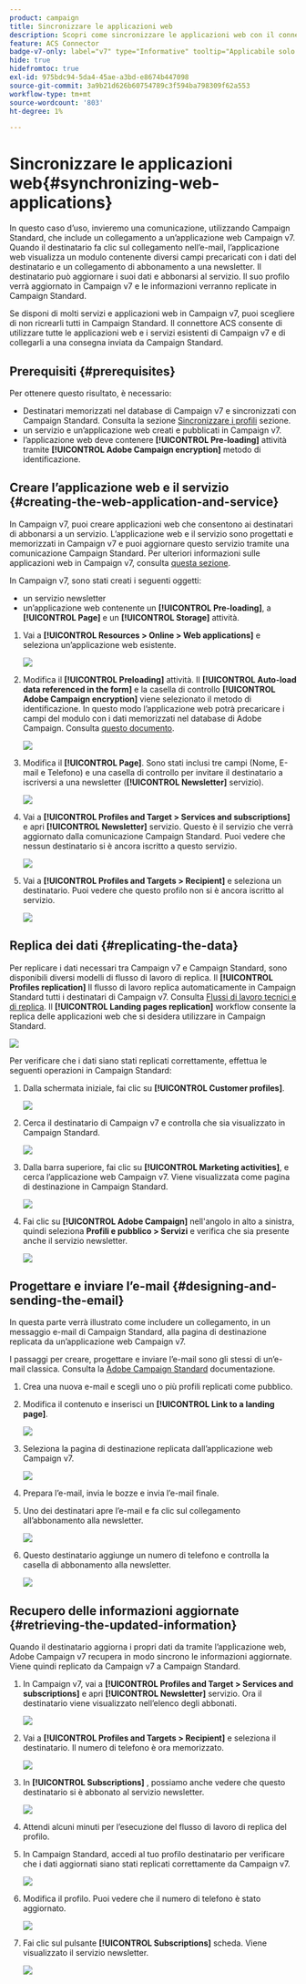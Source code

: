 ```yaml
---
product: campaign
title: Sincronizzare le applicazioni web
description: Scopri come sincronizzare le applicazioni web con il connettore ACS
feature: ACS Connector
badge-v7-only: label="v7" type="Informative" tooltip="Applicabile solo a Campaign Classic v7"
hide: true
hidefromtoc: true
exl-id: 975bdc94-5da4-45ae-a3bd-e8674b447098
source-git-commit: 3a9b21d626b60754789c3f594ba798309f62a553
workflow-type: tm+mt
source-wordcount: '803'
ht-degree: 1%

---
```


# Sincronizzare le applicazioni web{#synchronizing-web-applications}



In questo caso d’uso, invieremo una comunicazione, utilizzando Campaign Standard, che include un collegamento a un’applicazione web Campaign v7. Quando il destinatario fa clic sul collegamento nell’e-mail, l’applicazione web visualizza un modulo contenente diversi campi precaricati con i dati del destinatario e un collegamento di abbonamento a una newsletter. Il destinatario può aggiornare i suoi dati e abbonarsi al servizio. Il suo profilo verrà aggiornato in Campaign v7 e le informazioni verranno replicate in Campaign Standard.

Se disponi di molti servizi e applicazioni web in Campaign v7, puoi scegliere di non ricrearli tutti in Campaign Standard. Il connettore ACS consente di utilizzare tutte le applicazioni web e i servizi esistenti di Campaign v7 e di collegarli a una consegna inviata da Campaign Standard.

## Prerequisiti {#prerequisites}

Per ottenere questo risultato, è necessario:

* Destinatari memorizzati nel database di Campaign v7 e sincronizzati con Campaign Standard. Consulta la sezione [Sincronizzare i profili](../../integrations/using/synchronizing-profiles.md) sezione.
* un servizio e un’applicazione web creati e pubblicati in Campaign v7.
* l’applicazione web deve contenere **[!UICONTROL Pre-loading]** attività tramite **[!UICONTROL Adobe Campaign encryption]** metodo di identificazione.

## Creare l’applicazione web e il servizio {#creating-the-web-application-and-service}

In Campaign v7, puoi creare applicazioni web che consentono ai destinatari di abbonarsi a un servizio. L’applicazione web e il servizio sono progettati e memorizzati in Campaign v7 e puoi aggiornare questo servizio tramite una comunicazione Campaign Standard. Per ulteriori informazioni sulle applicazioni web in Campaign v7, consulta [questa sezione](../../web/using/adding-fields-to-a-web-form.md#subscription-checkboxes).

In Campaign v7, sono stati creati i seguenti oggetti:

* un servizio newsletter
* un’applicazione web contenente un **[!UICONTROL Pre-loading]**, a **[!UICONTROL Page]** e un **[!UICONTROL Storage]** attività.

1. Vai a **[!UICONTROL Resources > Online > Web applications]** e seleziona un’applicazione web esistente.

   ![](assets/acs_connect_lp_2.png)

1. Modifica il **[!UICONTROL Preloading]** attività. Il **[!UICONTROL Auto-load data referenced in the form]** e la casella di controllo **[!UICONTROL Adobe Campaign encryption]** viene selezionato il metodo di identificazione. In questo modo l’applicazione web potrà precaricare i campi del modulo con i dati memorizzati nel database di Adobe Campaign. Consulta [questo documento](../../web/using/publishing-a-web-form.md#pre-loading-the-form-data).

   ![](assets/acs_connect_lp_4.png)

1. Modifica il **[!UICONTROL Page]**. Sono stati inclusi tre campi (Nome, E-mail e Telefono) e una casella di controllo per invitare il destinatario a iscriversi a una newsletter (**[!UICONTROL Newsletter]** servizio).

   ![](assets/acs_connect_lp_3.png)

1. Vai a **[!UICONTROL Profiles and Target > Services and subscriptions]** e apri **[!UICONTROL Newsletter]** servizio. Questo è il servizio che verrà aggiornato dalla comunicazione Campaign Standard. Puoi vedere che nessun destinatario si è ancora iscritto a questo servizio.

   ![](assets/acs_connect_lp_5.png)

1. Vai a **[!UICONTROL Profiles and Targets > Recipient]** e seleziona un destinatario. Puoi vedere che questo profilo non si è ancora iscritto al servizio.

   ![](assets/acs_connect_lp_6.png)

## Replica dei dati {#replicating-the-data}

Per replicare i dati necessari tra Campaign v7 e Campaign Standard, sono disponibili diversi modelli di flusso di lavoro di replica. Il **[!UICONTROL Profiles replication]** Il flusso di lavoro replica automaticamente in Campaign Standard tutti i destinatari di Campaign v7. Consulta [Flussi di lavoro tecnici e di replica](../../integrations/using/acs-connector-principles-and-data-cycle.md#technical-and-replication-workflows). Il **[!UICONTROL Landing pages replication]** workflow consente la replica delle applicazioni web che si desidera utilizzare in Campaign Standard.

![](assets/acs_connect_lp_1.png)

Per verificare che i dati siano stati replicati correttamente, effettua le seguenti operazioni in Campaign Standard:

1. Dalla schermata iniziale, fai clic su **[!UICONTROL Customer profiles]**.

   ![](assets/acs_connect_lp_7.png)

1. Cerca il destinatario di Campaign v7 e controlla che sia visualizzato in Campaign Standard.

   ![](assets/acs_connect_lp_8.png)

1. Dalla barra superiore, fai clic su **[!UICONTROL Marketing activities]**, e cerca l’applicazione web Campaign v7. Viene visualizzata come pagina di destinazione in Campaign Standard.

   ![](assets/acs_connect_lp_9.png)

1. Fai clic su **[!UICONTROL Adobe Campaign]** nell&#39;angolo in alto a sinistra, quindi seleziona **Profili e pubblico > Servizi** e verifica che sia presente anche il servizio newsletter.

   ![](assets/acs_connect_lp_10.png)

## Progettare e inviare l’e-mail {#designing-and-sending-the-email}

In questa parte verrà illustrato come includere un collegamento, in un messaggio e-mail di Campaign Standard, alla pagina di destinazione replicata da un’applicazione web Campaign v7.

I passaggi per creare, progettare e inviare l’e-mail sono gli stessi di un’e-mail classica. Consulta la [Adobe Campaign Standard](https://experienceleague.adobe.com/docs/campaign-standard/using/campaign-standard-home.html?lang=it) documentazione.

1. Crea una nuova e-mail e scegli uno o più profili replicati come pubblico.
1. Modifica il contenuto e inserisci un **[!UICONTROL Link to a landing page]**.

   ![](assets/acs_connect_lp_12.png)

1. Seleziona la pagina di destinazione replicata dall’applicazione web Campaign v7.

   ![](assets/acs_connect_lp_13.png)

1. Prepara l’e-mail, invia le bozze e invia l’e-mail finale.
1. Uno dei destinatari apre l’e-mail e fa clic sul collegamento all’abbonamento alla newsletter.

   ![](assets/acs_connect_lp_14.png)

1. Questo destinatario aggiunge un numero di telefono e controlla la casella di abbonamento alla newsletter.

   ![](assets/acs_connect_lp_15.png)

## Recupero delle informazioni aggiornate {#retrieving-the-updated-information}

Quando il destinatario aggiorna i propri dati da tramite l’applicazione web, Adobe Campaign v7 recupera in modo sincrono le informazioni aggiornate. Viene quindi replicato da Campaign v7 a Campaign Standard.

1. In Campaign v7, vai a **[!UICONTROL Profiles and Target > Services and subscriptions]** e apri **[!UICONTROL Newsletter]** servizio. Ora il destinatario viene visualizzato nell’elenco degli abbonati.

   ![](assets/acs_connect_lp_16.png)

1. Vai a **[!UICONTROL Profiles and Targets > Recipient]** e seleziona il destinatario. Il numero di telefono è ora memorizzato.

   ![](assets/acs_connect_lp_17.png)

1. In **[!UICONTROL Subscriptions]** , possiamo anche vedere che questo destinatario si è abbonato al servizio newsletter.

   ![](assets/acs_connect_lp_18.png)

1. Attendi alcuni minuti per l’esecuzione del flusso di lavoro di replica del profilo.
1. In Campaign Standard, accedi al tuo profilo destinatario per verificare che i dati aggiornati siano stati replicati correttamente da Campaign v7.

   ![](assets/acs_connect_lp_19.png)

1. Modifica il profilo. Puoi vedere che il numero di telefono è stato aggiornato.

   ![](assets/acs_connect_lp_20.png)

1. Fai clic sul pulsante **[!UICONTROL Subscriptions]** scheda. Viene visualizzato il servizio newsletter.

   ![](assets/acs_connect_lp_21.png)
